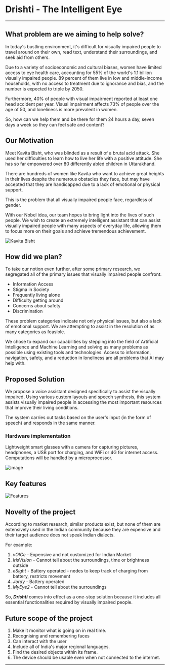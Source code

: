 # Drishti - The Intelligent Eye

---

## What problem are we aiming to help solve?

In today's bustling environment, it's difficult for visually impaired people to travel around on their own, read text, understand their surroundings, and seek aid from others.

Due to a variety of socioeconomic and cultural biases, women have limited access to eye health care, accounting for 55% of the world's 1.1 billion visually impaired people. 89 percent of them live in low and middle-income households, with no access to treatment due to ignorance and bias, and the number is expected to triple by 2050.

Furthermore, 40% of people with visual impairment reported at least one head accident per year. Visual impairment affects 73% of people over the age of 50, and loneliness is more prevalent in women.

So, how can we help them and be there for them 24 hours a day, seven days a week so they can feel safe and content?

## Our Motivation

Meet Kavita Bisht, who was blinded as a result of a brutal acid attack. She used her difficulties to learn how to live her life with a positive attitude. She has so far empowered over 80 differently abled children in Uttarakhand.

There are hundreds of women like Kavita who want to achieve great heights in their lives despite the numerous obstacles they face, but may have accepted that they are handicapped due to a lack of emotional or physical support.

This is the problem that all visually impaired people face, regardless of gender.

With our Nobel idea, our team hopes to bring light into the lives of such people. We wish to create an extremely intelligent assistant that can assist visually impaired people with many aspects of everyday life, allowing them to focus more on their goals and achieve tremendous achievement.

![Kavita Bisht](https://user-images.githubusercontent.com/64425886/174591217-f91201c8-80d1-4ebf-aee3-2136616861df.png)

## How did we plan?

To take our notion even further, after some primary research, we segregated all of the primary issues that visually impaired people confront.

- Information Access
- Stigma in Society
- Frequently living alone
- Difficulty getting around
- Concerns about safety
- Discrimination

These problem categories indicate not only physical issues, but also a lack of emotional support. We are attempting to assist in the resolution of as many categories as feasible.

We chose to expand our capabilities by stepping into the field of Artificial Intelligence and Machine Learning and solving as many problems as possible using existing tools and technologies. Access to information, navigation, safety, and a reduction in loneliness are all problems that AI may help with.

## Proposed Solution

We propose a voice assistant designed specifically to assist the visually impaired. Using various custom layouts and speech synthesis, this system assists visually impaired people in accessing the most important resources that improve their living conditions.

The system carries out tasks based on the user's input (in the form of speech) and responds in the same manner.

### Hardware implementation

Lightweight smart glasses with a camera for capturing pictures, headphones, a USB port for charging, and WiFi or 4G for internet access. Computations will be handled by a microprocessor.

![image](https://user-images.githubusercontent.com/64425886/174600115-2dbfc43a-4782-49c5-88ed-3bbcb7044b74.png)

## Key features

![Features](https://user-images.githubusercontent.com/64425886/174597337-e6c768fb-9697-4c3a-a243-d22211aa3f0f.png)

## Novelty of the project

According to market research, similar products exist, but none of them are extensively used in the Indian community because they are expensive and their target audience does not speak Indian dialects.

For example:

1. _vOICe_ - Expensive and not customized for Indian Market
2. _IrisVision_ - Cannot tell about the surroundings, time or brightness outside
3. _eSight_ - Battery operated - nedes to keep track of charging from battery, restricts movement
4. _Jordy_ - Battery operated
5. _MyEye2_ - Cannot tell about the surroundings

So, _**Drishti**_ comes into effect as a one-stop solution because it includes all essential functionalities required by visually impaired people.

## Future scope of the project

1. Make it monitor what is going on in real time.
2. Recognising and remembering faces
3. Can interact with the user
4. Include all of India's major regional languages.
5. Find the desired objects within its frame.
6. The device should be usable even when not connected to the internet.

---
